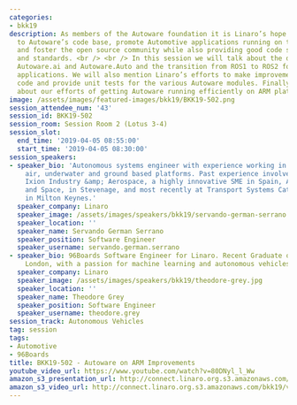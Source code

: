 ```yaml
---
categories:
- bkk19
description: As members of the Autoware foundation it is Linaro’s hope to make improvements
  to Autoware’s code base, promote Automotive applications running on the ARM ecosystem,
  and foster the open source community while also providing good code support, practice,
  and standards. <br /> <br /> In this session we will talk about the difference between
  Autoware.ai and Autoware.Auto and the transition from ROS1 to ROS2 for Real Time
  applications. We will also mention Linaro’s efforts to make improvements to Autoware’s
  code and provide unit tests for the various Autoware modules. Finally we will talk
  about our efforts of getting Autoware running efficiently on ARM platforms.
image: /assets/images/featured-images/bkk19/BKK19-502.png
session_attendee_num: '43'
session_id: BKK19-502
session_room: Session Room 2 (Lotus 3-4)
session_slot:
  end_time: '2019-04-05 08:55:00'
  start_time: '2019-04-05 08:30:00'
session_speakers:
- speaker_bio: 'Autonomous systems engineer with experience working in different domains:
    air, underwater and ground based platforms. Past experience involves working at
    Ixion Industry &amp; Aerospace, a highly innovative SME in Spain, Airbus Defence
    and Space, in Stevenage, and most recently at Transport Systems Catapult, based
    in Milton Keynes.'
  speaker_company: Linaro
  speaker_image: /assets/images/speakers/bkk19/servando-german-serrano.jpg
  speaker_location: ''
  speaker_name: Servando German Serrano
  speaker_position: Software Engineer
  speaker_username: servando.german.serrano
- speaker_bio: 96Boards Software Engineer for Linaro. Recent Graduate of Kings College
    London, with a passion for machine learning and autonomous vehicles.
  speaker_company: Linaro
  speaker_image: /assets/images/speakers/bkk19/theodore-grey.jpg
  speaker_location: ''
  speaker_name: Theodore Grey
  speaker_position: Software Engineer
  speaker_username: theodore.grey
session_track: Autonomous Vehicles
tag: session
tags:
- Automotive
- 96Boards
title: BKK19-502 - Autoware on ARM Improvements
youtube_video_url: https://www.youtube.com/watch?v=80DNyl_l_Ww
amazon_s3_presentation_url: http://connect.linaro.org.s3.amazonaws.com/bkk19/presentations/bkk19-502.pdf
amazon_s3_video_url: http://connect.linaro.org.s3.amazonaws.com/bkk19/videos/bkk19-502.mp4
---
```

